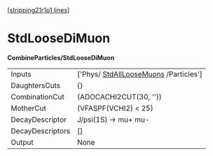 [[stripping21r1p1 lines]](./stripping21r1p1-commonparticles)

# StdLooseDiMuon

**CombineParticles/StdLooseDiMuon**

|                  |                                                                               |
|------------------|-------------------------------------------------------------------------------|
| Inputs           | ['Phys/ [StdAllLooseMuons](./stripping21r1p1-stdallloosemuons) /Particles'] |
| DaughtersCuts    | {}                                                                            |
| CombinationCut   | (ADOCACHI2CUT(30, ''))                                                        |
| MotherCut        | (VFASPF(VCHI2) \< 25)                                                         |
| DecayDescriptor  | J/psi(1S) -\> mu+ mu-                                                         |
| DecayDescriptors | []                                                                          |
| Output           | None                                                                          |
